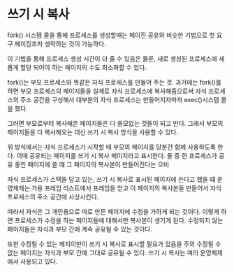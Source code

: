 # 쓰기 시 복사
fork() 시스템 콜을 통해 프로세스를 생성할때는 페이진 공유와 비슷한 기법으로 첫 요구 페이징조차 생략하는 것이 가능하다.

이 기법을 통해 프로세스 생성 시간이 더 줄 수 있음은 물론, 새로 생성된 프로세스에 새롭게 할당 되어야 하는 페이지의 수도 최소화할 수 있다.

fork()는 부모 프로세스와 똑같은 자식 프로세스를 만들어 주는 것. 과거에는 fork()를 하면 부모 프로세스의 페이지들을 실제로 자식 프로세스에 복사해줌으로써 자식 프로세스의 주소 공간을 구성해서 대부분의 자식 프로세스는 만들어지자마자 exec()시스템 콜을 했다.

그러면 부모로부터 복사해온 페이지들은 다 쓸모없는 것들이 되고 만다. 그래서 부모의 페이지들을 다 복사해오는 대신 쓰기 시 복사 방식을 사용할 수 있다.

위 방식에서는 자식 프로세스가 시작할 때 부모의 페이지를 당분간 함께 사용하도록 한다.  이때 공유되는 페이지를 쓰기 시 복사 페이지라고 표시한다. 둘 중 한 프로세스가 공유 중인 페이지에 쓸 떄 그 페이지의 복사본이 만들어진다는 으비

자식 프로세스가 스택을 담고 있는, 쓰기 시 복사로 표시된 페이지에 쓴다고 했을 떄 운영체제는 가용 프레임 리스트에서 프레임을 얻고 이 페이지의 복사본들 만들어서 자식 프로세스의 주소 공간에 사상시킨다.

따라서 자식은 그 개인용으로 따로 만든 페이지에 수정을 가하게 되는 것이다. 이렇게 하면 프로세스가 수정을 하는 페이지들에 대해서만 복사본이 생기게 된다. 수정되지 않는 페이지들은 자식과 부모 간에 계속 공유될 수 있는 것이다.

또한 수정될 수 있는 페지이만이 쓰기 시 복사로 표시할 필요가 있음을 주의 수정될 수 없는 페이지는 자식과 부모 간에 그대로 공유될 수 있다. 쓰기 시 복사는 여러 운영체제에서 사용되고 있다.

